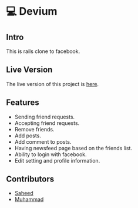 # :computer: Devium

## Intro
This is rails clone to facebook.

## Live Version
The live version of this project is [here]().

## Features
- Sending friend requests.
- Accepting friend requests.
- Remove friends.
- Add posts.
- Add comment to posts.
- Having newsfeed page based on the friends list.
- Ability to login with facebook.
- Edit setting and profile information.

## Contributors
- [Saheed](https://github.com/suretrust)
- [Muhammad](https://github.com/mosaaleb)

